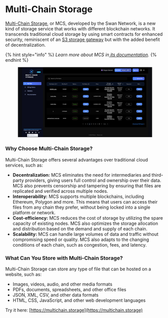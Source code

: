 # Multi-Chain Storage

[Multi-Chain Storage](https://multichain.storage), or MCS, developed by the Swan Network, is a new kind of storage service that works with different blockchain networks. It transcends traditional cloud storage by using smart contracts for enhanced security, reminiscent of an [S3 storage gateway](https://aws.amazon.com/storagegateway/file/s3/) but with the added benefit of decentralization.

{% hint style="info" %}
_Learn more about MCS in_[ _its documentation_](https://docs.filswan.com/multichain.storage/overview)_._
{% endhint %}

<figure><img src="../../.gitbook/assets/image (1) (1) (1) (1).png" alt=""><figcaption></figcaption></figure>

### Why Choose Multi-Chain Storage? <a href="#id-7e7d" id="id-7e7d"></a>

Multi-Chain Storage offers several advantages over traditional cloud services, such as:

* **Decentralization:** MCS eliminates the need for intermediaries and third-party providers, giving users full control and ownership over their data. MCS also prevents censorship and tampering by ensuring that files are replicated and verified across multiple nodes.
* **Interoperability:** MCS supports multiple blockchains, including Ethereum, Polygon and more. This means that users can access their files from any chain they prefer, without being locked into a single platform or network.
* **Cost-efficiency:** MCS reduces the cost of storage by utilizing the spare capacity of existing nodes. MCS also optimizes the storage allocation and distribution based on the demand and supply of each chain.
* **Scalability:** MCS can handle large volumes of data and traffic without compromising speed or quality. MCS also adapts to the changing conditions of each chain, such as congestion, fees, and latency.

### What Can You Store with Multi-Chain Storage? <a href="#c3ad" id="c3ad"></a>

Multi-Chain Storage can store any type of file that can be hosted on a website, such as:

* Images, videos, audio, and other media formats
* PDFs, documents, spreadsheets, and other office files
* JSON, XML, CSV, and other data formats
* HTML, CSS, JavaScript, and other web development languages

Try it here: [https://multichain.storage](https://multichain.storage)
